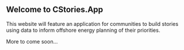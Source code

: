 ## Welcome to CStories.App

This website will feature an application for communities to build stories using data to inform offshore energy planning of their priorities.

More to come soon...
